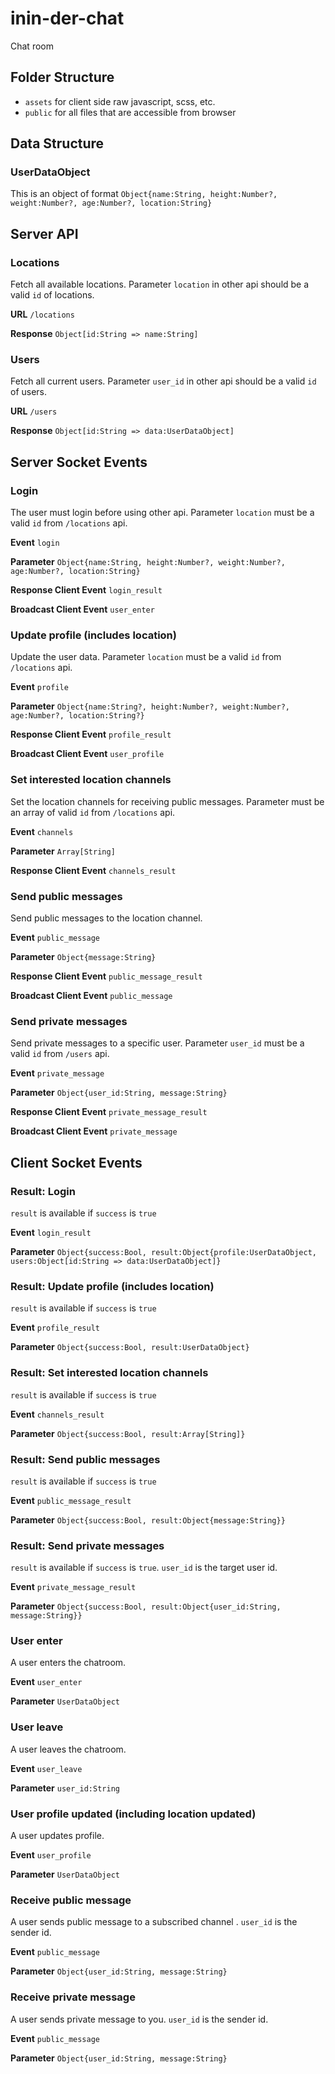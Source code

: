 # inin-der-chat
Chat room

## Folder Structure

- `assets` for client side raw javascript, scss, etc.
- `public` for all files that are accessible from browser


## Data Structure

### UserDataObject

This is an object of format `Object{name:String, height:Number?, weight:Number?, age:Number?, location:String}`


## Server API

### Locations
Fetch all available locations. Parameter `location` in other api should be a valid `id` of locations.

**URL** `/locations`

**Response** `Object[id:String => name:String]`


### Users
Fetch all current users. Parameter `user_id` in other api should be a valid `id` of users.

**URL** `/users`

**Response** `Object[id:String => data:UserDataObject]`



## Server Socket Events

### Login
The user must login before using other api.
Parameter `location` must be a valid `id` from `/locations` api.

**Event** `login`

**Parameter** `Object{name:String, height:Number?, weight:Number?, age:Number?, location:String}`

**Response Client Event** `login_result`

**Broadcast Client Event** `user_enter`


### Update profile (includes location)

Update the user data.
Parameter `location` must be a valid `id` from `/locations` api.

**Event** `profile`

**Parameter** `Object{name:String?, height:Number?, weight:Number?, age:Number?, location:String?}`

**Response Client Event** `profile_result`

**Broadcast Client Event** `user_profile`


### Set interested location channels

Set the location channels for receiving public messages.
Parameter must be an array of valid `id` from `/locations` api.

**Event** `channels`

**Parameter** `Array[String]`

**Response Client Event** `channels_result`


### Send public messages

Send public messages to the location channel.

**Event** `public_message`

**Parameter** `Object{message:String}`

**Response Client Event** `public_message_result`

**Broadcast Client Event** `public_message`


### Send private messages

Send private messages to a specific user.
Parameter `user_id` must be a valid `id` from `/users` api.

**Event** `private_message`

**Parameter** `Object{user_id:String, message:String}`

**Response Client Event** `private_message_result`

**Broadcast Client Event** `private_message`


## Client Socket Events

### Result: Login

`result` is available if `success` is `true`

**Event** `login_result`

**Parameter** `Object{success:Bool, result:Object{profile:UserDataObject, users:Object[id:String => data:UserDataObject]}`


### Result: Update profile (includes location)

`result` is available if `success` is `true`

**Event** `profile_result`

**Parameter** `Object{success:Bool, result:UserDataObject}`


### Result: Set interested location channels

`result` is available if `success` is `true`

**Event** `channels_result`

**Parameter** `Object{success:Bool, result:Array[String]}`


### Result: Send public messages

`result` is available if `success` is `true`

**Event** `public_message_result`

**Parameter** `Object{success:Bool, result:Object{message:String}}`


### Result: Send private messages

`result` is available if `success` is `true`.
`user_id` is the target user id.

**Event** `private_message_result`

**Parameter** `Object{success:Bool, result:Object{user_id:String, message:String}}`


### User enter

A user enters the chatroom.

**Event** `user_enter`

**Parameter** `UserDataObject`


### User leave

A user leaves the chatroom.

**Event** `user_leave`

**Parameter** `user_id:String`


### User profile updated (including location updated)

A user updates profile.

**Event** `user_profile`

**Parameter** `UserDataObject`


### Receive public message

A user sends public message to a subscribed channel . `user_id` is the sender id.

**Event** `public_message`

**Parameter** `Object{user_id:String, message:String}`


### Receive private message

A user sends private message to you. `user_id` is the sender id.

**Event** `public_message`

**Parameter** `Object{user_id:String, message:String}`

